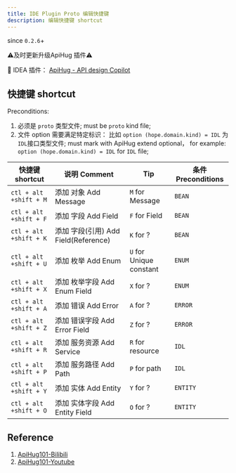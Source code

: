 ```yaml
---
title: IDE Plugin Proto 编辑快捷键
description: 编辑快捷键 shortcut
--- 
```


since `0.2.6`+

⚠️及时更新升级ApiHug 插件⚠️

💝 IDEA 插件： [ApiHug - API design Copilot](https://plugins.jetbrains.com/plugin/23534-apihug--api-design-copilot)

## 快捷键 shortcut

Preconditions:

1. 必须是 `proto` 类型文件;  must be `proto` kind file;
2. 文件 option 需要满足特定标识： 比如 `option (hope.domain.kind) = IDL` 为`IDL`接口类型文件; must mark with ApiHug extend optional， for example: `option (hope.domain.kind) = IDL` for `IDL` file;

| 快捷键 shortcut          |说明 Comment       | Tip        | 条件 Preconditions|
|-------------|------------|-----------|-----------|
| `ctl + alt +shift + M`     | 添加 对象 Add Message       | `M` for Message |`BEAN`|
| `ctl + alt +shift + F`     | 添加 字段 Add Field       | `F` for Field  |`BEAN`|
| `ctl + alt +shift + K`     | 添加 字段(引用) Add Field(Reference)       | `K` for ?  |`BEAN`|
| `ctl + alt +shift + U`     | 添加 枚举 Add Enum       | `U` for Unique constant  |`ENUM`|
| `ctl + alt +shift + X`     | 添加 枚举字段 Add Enum Field       | `X` for ?  |`ENUM`|
| `ctl + alt +shift + A`     | 添加 错误 Add Error       | `A` for ?  |`ERROR`|
| `ctl + alt +shift + Z`     | 添加 错误字段 Add Error Field      | `Z` for ?  |`ERROR`|
| `ctl + alt +shift + R`     | 添加 服务资源 Add Service      | `R` for resource  |`IDL`|
| `ctl + alt +shift + P`     | 添加 服务路径 Add Path      | `P` for path |`IDL`|
| `ctl + alt +shift + Y`     | 添加 实体 Add Entity      | `Y` for ?  |`ENTITY`|
| `ctl + alt +shift + O`     | 添加 实体字段 Add Entity Field      | `O` for ?  |`ENTITY`|

## Reference

1. [ApiHug101-Bilibili](https://space.bilibili.com/666522636)
2. [ApiHug101-Youtube](https://youtube.com/@ApiHug?si=C1yw0poHA01zbmyj)